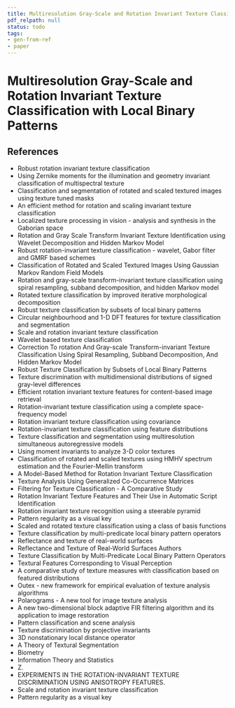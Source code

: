 ```yaml
---
title: Multiresolution Gray-Scale and Rotation Invariant Texture Classification with Local Binary Patterns
pdf_relpath: null
status: todo
tags:
- gen-from-ref
- paper
---
```


# Multiresolution Gray-Scale and Rotation Invariant Texture Classification with Local Binary Patterns

## References

- Robust rotation invariant texture classification
- Using Zernike moments for the illumination and geometry invariant classification of multispectral texture
- Classification and segmentation of rotated and scaled textured images using texture tuned masks
- An efficient method for rotation and scaling invariant texture classification
- Localized texture processing in vision - analysis and synthesis in the Gaborian space
- Rotation and Gray Scale Transform Invariant Texture Identification using Wavelet Decomposition and Hidden Markov Model
- Robust rotation-invariant texture classification - wavelet, Gabor filter and GMRF based schemes
- Classification of Rotated and Scaled Textured Images Using Gaussian Markov Random Field Models
- Rotation and gray-scale transform-invariant texture classification using spiral resampling, subband decomposition, and hidden Markov model
- Rotated texture classification by improved iterative morphological decomposition
- Robust texture classification by subsets of local binary patterns
- Circular neighbourhood and 1-D DFT features for texture classification and segmentation
- Scale and rotation invariant texture classification
- Wavelet based texture classification
- Correction To rotation And Gray-scale Transform-invariant Texture Classification Using Spiral Resampling, Subband Decomposition, And Hidden Markov Model
- Robust Texture Classification by Subsets of Local Binary Patterns
- Texture discrimination with multidimensional distributions of signed gray-level differences
- Efficient rotation invariant texture features for content-based image retrieval
- Rotation-invariant texture classification using a complete space-frequency model
- Rotation invariant texture classification using covariance
- Rotation-invariant texture classification using feature distributions
- Texture classification and segmentation using multiresolution simultaneous autoregressive models
- Using moment invariants to analyze 3-D color textures
- Classification of rotated and scaled textures using HMHV spectrum estimation and the Fourier-Mellin transform
- A Model-Based Method for Rotation Invariant Texture Classification
- Texture Analysis Using Generalized Co-Occurrence Matrices
- Filtering for Texture Classification - A Comparative Study
- Rotation Invariant Texture Features and Their Use in Automatic Script Identification
- Rotation invariant texture recognition using a steerable pyramid
- Pattern regularity as a visual key
- Scaled and rotated texture classification using a class of basis functions
- Texture classification by multi-predicate local binary pattern operators
- Reflectance and texture of real-world surfaces
- Reflectance and Texture of Real-World Surfaces Authors
- Texture Classification by Multi-Predicate Local Binary Pattern Operators
- Textural Features Corresponding to Visual Perception
- A comparative study of texture measures with classification based on featured distributions
- Outex - new framework for empirical evaluation of texture analysis algorithms
- Polarograms - A new tool for image texture analysis
- A new two-dimensional block adaptive FIR filtering algorithm and its application to image restoration
- Pattern classification and scene analysis
- Texture discrimination by projective invariants
- 3D nonstationary local distance operator
- A Theory of Textural Segmentation
- Biometry
- Information Theory and Statistics
- Z.
- EXPERIMENTS IN THE ROTATION-INVARIANT TEXTURE DISCRIMINATION USING ANISOTROPY FEATURES.
- Scale and rotation invariant texture classification
- Pattern regularity as a visual key
